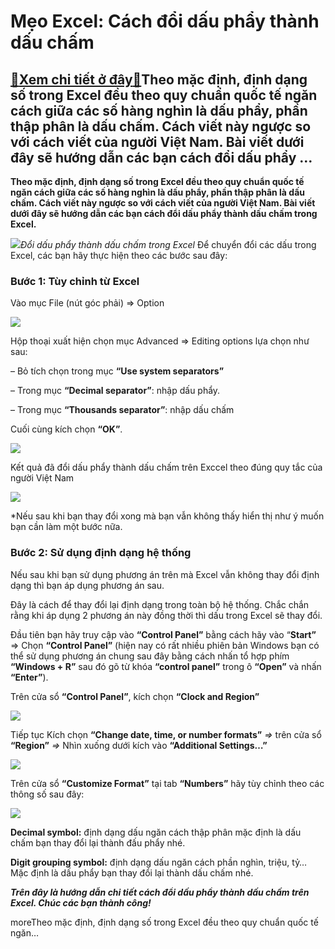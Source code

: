 Mẹo Excel: Cách đổi dấu phẩy thành dấu chấm
===========================================

[:gift:Xem chi tiết ở đây:gift:](https://hddtvn.com/meo-excel-cach-doi-dau-phay-thanh-dau-cham/)Theo mặc định, định dạng số trong Excel đều theo quy chuẩn quốc tế ngăn cách giữa các số hàng nghìn là dấu phẩy, phần thập phân là dấu chấm. Cách viết này ngược so với cách viết của người Việt Nam. Bài viết dưới đây sẽ hướng dẫn các bạn cách đổi dấu phẩy …
----------------------------------------------------------------------------------------------------------------------------------------------------------------------------------------------------------------------------------------------------------------

**Theo mặc định, định dạng số trong Excel đều theo quy chuẩn quốc tế ngăn cách giữa các số hàng nghìn là dấu phẩy, phần thập phân là dấu chấm. Cách viết này ngược so với cách viết của người Việt Nam. Bài viết dưới đây sẽ hướng dẫn các bạn cách đổi dấu phẩy thành dấu chấm trong Excel.**


![](https://hddtvn.com/wp-content/uploads/2021/01/sDMjKYp.png)*Đổi dấu phẩy thành dấu chấm trong Excel*
Để chuyển đổi các dấu trong Excel, các bạn hãy thực hiện theo các bước sau đây:


### Bước 1: Tùy chỉnh từ Excel


Vào mục File (nút góc phải) => Option


![](https://hddtvn.com/wp-content/uploads/2021/01/sICpSsy.png)


Hộp thoại xuất hiện chọn mục Advanced => Editing options lựa chọn như sau:


– Bỏ tích chọn trong mục **“Use system separators”**


– Trong mục **“Decimal separator”**: nhập dấu phẩy.


– Trong mục **“Thousands separator”**: nhập dấu chấm


Cuối cùng kích chọn **“OK”**.


![](https://hddtvn.com/wp-content/uploads/2021/01/amrRntc.png)


Kết quả đã đổi dấu phẩy thành dấu chấm trên Exccel theo đúng quy tắc của người Việt Nam


![](https://hddtvn.com/wp-content/uploads/2021/01/rJDii5Y.png)


*Nếu sau khi bạn thay đổi xong mà bạn vẫn không thấy hiển thị như ý muốn bạn cần làm một bước nữa.


### Bước 2: Sử dụng định dạng hệ thống


Nếu sau khi bạn sử dụng phương án trên mà Excel vẫn không thay đổi định dạng thì bạn áp dụng phương án sau.


Đây là cách để thay đổi lại định dạng trong toàn bộ hệ thống. Chắc chắn rằng khi áp dụng 2 phương án này đồng thời thì dấu trong Excel sẽ thay đổi.


Đầu tiên bạn hãy truy cập vào **“Control Panel”** bằng cách hãy vào “**Start”** => Chọn **“Control Panel”** (hiện nay có rất nhiều phiên bản Windows bạn có thể sử dụng phương án chung sau đây bằng cách nhấn tổ hợp phím **“Windows + R”** sau đó gõ từ khóa **“control panel”** trong ô **“Open”** và nhấn **“Enter”**).


Trên cửa sổ **“Control Panel”**, kích chọn **“Clock and Region”**


![](https://hddtvn.com/wp-content/uploads/2021/01/h5O4iFm.png)


Tiếp tục Kích chọn **“Change date, time, or number formats”** *=>* trên cửa sổ **“Region”** *=>* Nhìn xuống dưới kích vào **“Additional Settings…”**


![](https://hddtvn.com/wp-content/uploads/2021/01/N7qAMT6.png)


Trên cửa sổ **“Customize Format”** tại tab **“Numbers”** hãy tùy chỉnh theo các thông số sau đây:


![](https://hddtvn.com/wp-content/uploads/2021/01/3MLVCQE.png)


**Decimal symbol:** định dạng dấu ngăn cách thập phân mặc định là dấu chấm bạn thay đổi lại thành đấu phẩy nhé.


**Digit grouping symbol:** định dạng dấu ngăn cách phần nghìn, triệu, tỷ… Mặc định là dấu phẩy bạn thay đổi lại thành dấu chấm nhé.



***Trên đây là hướng dẫn chi tiết cách đổi dấu phẩy thành dấu chấm trên Excel. Chúc các bạn thành công!***




moreTheo mặc định, định dạng số trong Excel đều theo quy chuẩn quốc tế ngăn…

